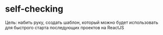# self-checking
Цель: набить руку, создать шаблон, который можно будет использовать для быстрого старта последующих проектов на ReactJS
